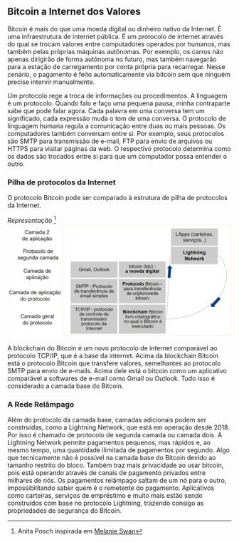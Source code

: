 ## Bitcoin a Internet dos Valores

Bitcoin é mais do que uma moeda digital ou dinheiro nativo da Internet. É uma infraestrutura de internet pública. É um protocolo de internet através do qual se trocam valores entre computadores operados por humanos, mas também pelas próprias máquinas autônomas. Por exemplo, os carros não apenas dirigirão de forma autônoma no futuro, mas também navegarão para a estação de carregamento por conta própria para recarregar. Nesse cenário, o pagamento é feito automaticamente via bitcoin sem que ninguém precise intervir manualmente.

Um protocolo rege a troca de informações ou procedimentos. A linguagem é um protocolo. Quando falo e faço uma pequena pausa, minha contraparte sabe que pode falar agora. Cada palavra em uma conversa tem um significado, cada expressão muda o tom de uma conversa. O protocolo de linguagem humana regula a comunicação entre duas ou mais pessoas. Os computadores também conversam entre si. Por exemplo, seus protocolos são SMTP para transmissão de e-mail, FTP para envio de arquivos ou HTTPS para visitar páginas da web. O respectivo protocolo determina como os dados são trocados entre si para que um computador possa entender o outro.

### Pilha de protocolos da Internet
O protocolo Bitcoin pode ser comparado à estrutura de pilha de protocolos da Internet.

*Representação* [^23]
![Bitcoin é um bem comum](resources/_Bitcoin-protocol.png)

A blockchain do Bitcoin é um novo protocolo de internet comparável ao protocolo TCP/IP, que é a base da internet. Acima da blockchain Bitcoin está o protocolo Bitcoin que transfere valores, semelhantes ao protocolo SMTP para envio de e-mails. Acima dele está o bitcoin como um aplicativo comparável a softwares de e-mail como Gmail ou Outlook. Tudo isso é considerado a camada base do Bitcoin.

### A Rede Relâmpago

Além do protocolo da camada base, camadas adicionais podem ser construídas, como a Lightning Network, que está em operação desde 2018. Por isso é chamado de protocolo de segunda camada ou camada dois. A Lightning Network permite pagamentos pequenos, mas rápidos e, ao mesmo tempo, uma quantidade ilimitada de pagamentos por segundo. Algo que tecnicamente não é possível na camada base do Bitcoin devido ao tamanho restrito do bloco. Também traz mais privacidade ao usar bitcoin, pois está operando através de canais de pagamento privados entre milhares de nós. Os pagamentos relâmpago saltam de um nó para o outro, impossibilitando saber quem é o remetente do pagamento. Aplicativos como carteiras, serviços de empréstimo e muito mais estão sendo construídos com base no protocolo Lightning, trazendo consigo as propriedades de segurança do Bitcoin.

[^23]: Anita Posch inspirada em [Melanie Swan](https://www.slideshare.net/lablogga/bitcoin-and-blockchain-explained-cryptocitizen-smartnetwork-trust)
